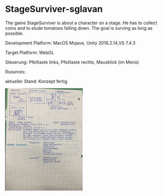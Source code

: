 # StageSurviver-sglavan
The game StageSurviver is about a character on a stage. He has to collect coins and to elude tomatoes falling down. The goal is surving as long as possible.

Development Platform: MacOS Mojave, Unity 2018.2.14,VS 7.4.3

Target Platform: WebGL

Steuerung: Pfeiltaste links, Pfeiltaste rechts, Mausklick (im Menü)

Rsources:

aktueller Stand: Konzept fertig

<div>
<img src="./Screenshots/Konzept_StageSurviver.png" width="250">
</div>